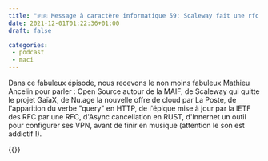 ```yaml
---
title: "🇫🇷 Message à caractère informatique 59: Scaleway fait une rfc pour cancel la future de gaiax"
date: 2021-12-01T01:22:36+01:00
draft: false

categories:
 - podcast
 - maci
---
```


Dans ce fabuleux épisode, nous recevons le non moins fabuleux Mathieu Ancelin pour parler : Open Source autour de la MAIF, de Scaleway qui quitte le projet GaïaX, de Nu.age la nouvelle offre de cloud par La Poste, de l'apparition du verbe "query" en HTTP,  de l'épique mise à jour par la IETF des RFC par une RFC, d'Async cancellation en RUST, d'Innernet un outil pour configurer ses VPN, avant de finir en musique (attention le son est addictif !).

{{<youtube dUSS-ohzPUM>}}